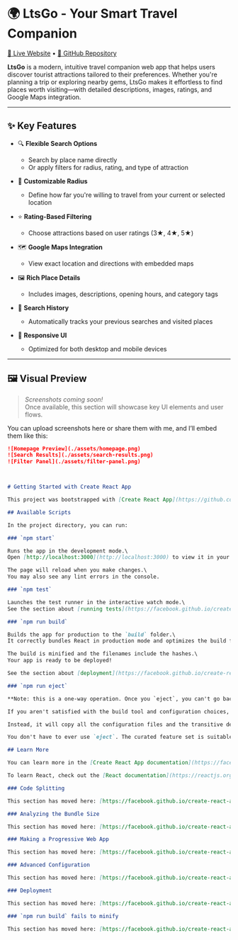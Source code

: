 # 🌍 LtsGo - Your Smart Travel Companion

[🔗 Live Website](https://ltsgo.vercel.app/) • [📁 GitHub Repository](https://github.com/abhi041540/LtsGo-App)

**LtsGo** is a modern, intuitive travel companion web app that helps users discover tourist attractions tailored to their preferences. Whether you're planning a trip or exploring nearby gems, LtsGo makes it effortless to find places worth visiting—with detailed descriptions, images, ratings, and Google Maps integration.

---

## ✨ Key Features

- 🔍 **Flexible Search Options**
  - Search by place name directly
  - Or apply filters for radius, rating, and type of attraction

- 📍 **Customizable Radius**
  - Define how far you're willing to travel from your current or selected location

- ⭐ **Rating-Based Filtering**
  - Choose attractions based on user ratings (3★, 4★, 5★)

- 🗺️ **Google Maps Integration**
  - View exact location and directions with embedded maps

- 🖼️ **Rich Place Details**
  - Includes images, descriptions, opening hours, and category tags

- 🧠 **Search History**
  - Automatically tracks your previous searches and visited places

- 📱 **Responsive UI**
  - Optimized for both desktop and mobile devices

---

## 🖼️ Visual Preview

> _Screenshots coming soon!_  
> Once available, this section will showcase key UI elements and user flows.

You can upload screenshots here or share them with me, and I’ll embed them like this:

```markdown
![Homepage Preview](./assets/homepage.png)
![Search Results](./assets/search-results.png)
![Filter Panel](./assets/filter-panel.png)



# Getting Started with Create React App

This project was bootstrapped with [Create React App](https://github.com/facebook/create-react-app).

## Available Scripts

In the project directory, you can run:

### `npm start`

Runs the app in the development mode.\
Open [http://localhost:3000](http://localhost:3000) to view it in your browser.

The page will reload when you make changes.\
You may also see any lint errors in the console.

### `npm test`

Launches the test runner in the interactive watch mode.\
See the section about [running tests](https://facebook.github.io/create-react-app/docs/running-tests) for more information.

### `npm run build`

Builds the app for production to the `build` folder.\
It correctly bundles React in production mode and optimizes the build for the best performance.

The build is minified and the filenames include the hashes.\
Your app is ready to be deployed!

See the section about [deployment](https://facebook.github.io/create-react-app/docs/deployment) for more information.

### `npm run eject`

**Note: this is a one-way operation. Once you `eject`, you can't go back!**

If you aren't satisfied with the build tool and configuration choices, you can `eject` at any time. This command will remove the single build dependency from your project.

Instead, it will copy all the configuration files and the transitive dependencies (webpack, Babel, ESLint, etc) right into your project so you have full control over them. All of the commands except `eject` will still work, but they will point to the copied scripts so you can tweak them. At this point you're on your own.

You don't have to ever use `eject`. The curated feature set is suitable for small and middle deployments, and you shouldn't feel obligated to use this feature. However we understand that this tool wouldn't be useful if you couldn't customize it when you are ready for it.

## Learn More

You can learn more in the [Create React App documentation](https://facebook.github.io/create-react-app/docs/getting-started).

To learn React, check out the [React documentation](https://reactjs.org/).

### Code Splitting

This section has moved here: [https://facebook.github.io/create-react-app/docs/code-splitting](https://facebook.github.io/create-react-app/docs/code-splitting)

### Analyzing the Bundle Size

This section has moved here: [https://facebook.github.io/create-react-app/docs/analyzing-the-bundle-size](https://facebook.github.io/create-react-app/docs/analyzing-the-bundle-size)

### Making a Progressive Web App

This section has moved here: [https://facebook.github.io/create-react-app/docs/making-a-progressive-web-app](https://facebook.github.io/create-react-app/docs/making-a-progressive-web-app)

### Advanced Configuration

This section has moved here: [https://facebook.github.io/create-react-app/docs/advanced-configuration](https://facebook.github.io/create-react-app/docs/advanced-configuration)

### Deployment

This section has moved here: [https://facebook.github.io/create-react-app/docs/deployment](https://facebook.github.io/create-react-app/docs/deployment)

### `npm run build` fails to minify

This section has moved here: [https://facebook.github.io/create-react-app/docs/troubleshooting#npm-run-build-fails-to-minify](https://facebook.github.io/create-react-app/docs/troubleshooting#npm-run-build-fails-to-minify)
